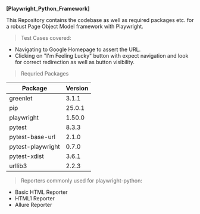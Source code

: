 __[Playwright_Python_Framework]__

This Repository contains the codebase as well as required packages etc. for a robust Page Object Model framework with Playwright.
> Test Cases covered:
- Navigating to Google Homepage to assert the URL.
- Clicking on "I'm Feeling Lucky" button with expect navigation and look for correct redirection as well as button visibility.

> Requried Packages

| Package            | Version   |
|--------------------|-----------|
| greenlet           | 3.1.1     |
| pip                | 25.0.1    |
| playwright         | 1.50.0    |
| pytest             | 8.3.3     |
| pytest-base-url    | 2.1.0     |
| pytest-playwright  | 0.7.0     |
| pytest-xdist       | 3.6.1     |
| urllib3            | 2.2.3     |

> Reporters commonly used for playwright-python:
- Basic HTML Reporter
- HTML1 Reporter
- Allure Reporter
